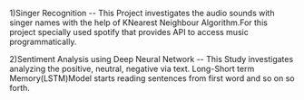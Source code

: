 1)Singer Recognition -- This Project investigates the audio sounds with singer names with the help of KNearest Neighbour Algorithm.For this project specially used spotify that provides API to access music 
programmatically.

2)Sentiment Analysis using Deep Neural Network -- This Study investigates analyzing the positive, neutral, negative via text. Long-Short term Memory(LSTM)Model starts reading sentences from first word and so on so
forth.


 

